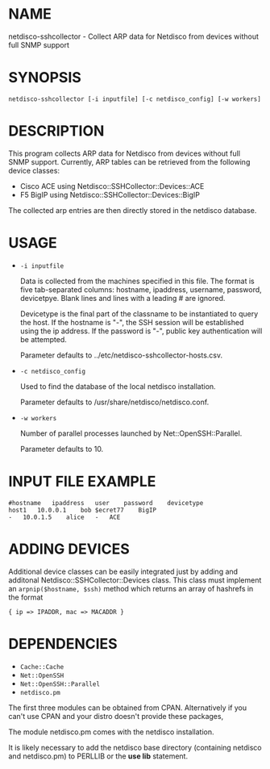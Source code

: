 # NAME

netdisco-sshcollector - Collect ARP data for Netdisco from devices 
without full SNMP support

# SYNOPSIS

    netdisco-sshcollector [-i inputfile] [-c netdisco_config] [-w workers]

# DESCRIPTION

This program collects ARP data for Netdisco from devices without 
full SNMP support. Currently, ARP tables can be retrieved from the 
following device classes: 

- Cisco ACE using Netdisco::SSHCollector::Devices::ACE
- F5 BigIP using Netdisco::SSHCollector::Devices::BigIP

The collected arp entries are then directly stored in the netdisco 
database.

# USAGE

- `-i inputfile` 
 

    Data is collected from the machines specified in this file. The 
    format is five tab-separated columns: hostname, ipaddress, 
    username, password, devicetpye. Blank lines and lines with a 
    leading \# are ignored.

    Devicetype is the final part of the classname to be instantiated
    to query the host. 
    If the hostname is "-", the SSH session will be established using the
    ip address.
    If the password is "-", public key authentication will be attempted.

    Parameter defaults to ../etc/netdisco-sshcollector-hosts.csv. 

- `-c netdisco_config`

    Used to find the database of the local netdisco installation.

    Parameter defaults to /usr/share/netdisco/netdisco.conf. 



- `-w workers`

    Number of parallel processes launched by Net::OpenSSH::Parallel.

    Parameter defaults to 10.

# INPUT FILE EXAMPLE

    #hostname	ipaddress	user	password	devicetype
    host1	10.0.0.1	bob	$ecret77	BigIP
    -	10.0.1.5	alice	-	ACE

# ADDING DEVICES

Additional device classes can be easily integrated just by adding
and additonal Netdisco::SSHCollector::Devices class. This class 
must implement an `arpnip($hostname, $ssh)` method which returns
an array of hashrefs in the format

    { ip => IPADDR, mac => MACADDR }

# DEPENDENCIES

- `Cache::Cache`
- `Net::OpenSSH`
- `Net::OpenSSH::Parallel`
- `netdisco.pm`

The first three modules can be obtained from CPAN. Alternatively if you
can't use CPAN and your distro doesn't provide these packages, 

The module netdisco.pm comes with the netdisco installation.

It is likely necessary to add the netdisco base directory 
(containing netdisco and netdisco.pm) to PERLLIB or the
__use lib__ statement.



